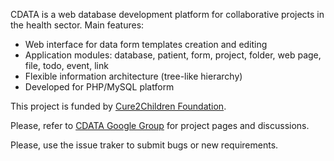 CDATA is a web database development platform for collaborative projects in the health sector.
Main features:

  * Web interface for data form templates creation and editing
  * Application modules: database, patient, form, project, folder, web page, file, todo, event, link
  * Flexible information architecture (tree-like hierarchy)
  * Developed for PHP/MySQL platform

This project is funded by [Cure2Children Foundation](http://www.cure2children.org).

Please, refer to [CDATA Google Group](http://groups.google.com/group/cdata/web/cdata-home) for project pages and discussions.

Please, use the issue traker to submit bugs or new requirements.